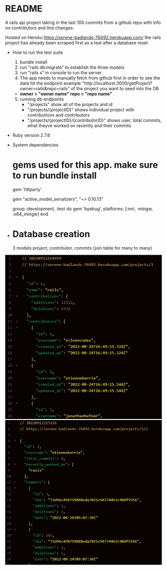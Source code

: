 # README
A rails api project taking in the last 100 commits from a github repo with info on contributors and line changes.

Hosted on Heroku
https://serene-badlands-76492.herokuapp.com/
the rails project has already been scraped first as a test after a database reset

* How to run the test suite
    1. bundle install
    2. run "rails db:migrate" to establish the three models
    3. run "rails s" in console to run the server
    4. The app needs to manually fetch from github first in order to see the data
    hit the endpoint example "http://localhost:3000/getProject?owner=rails&repo=rails"  of the project you want to seed into the DB
    - **owner = "owner name" repo = "repo name"**
    5. running db endpoints
        - "/projects" show all of the projects and id
        - "/projects/{projectID}" shows individual project with contributions and contributors
        - "/projects/{projectID}/{contributorID}" shows user, total commits, what theyve worked on recently and their commits

* Ruby version
    2.7.6
* System dependencies
    # gems used for this app. make sure to run bundle install
    gem 'httparty'
    
    gem "active_model_serializers", "~> 0.10.13"
    
    group :development, :test do
        <!-- # Call 'byebug' anywhere in the code to stop execution and get a debugger console -->
        gem 'byebug', platforms: [:mri, :mingw, :x64_mingw]
    end

    

* # Database creation
    3 models 
    project,
    contributor,
    commits (join table for many to many)

![Getting Started](/app/assets/images/rails-api-img-1.jpeg)
![Getting Started](/app/assets/images/rails-api-img-2.jpeg)